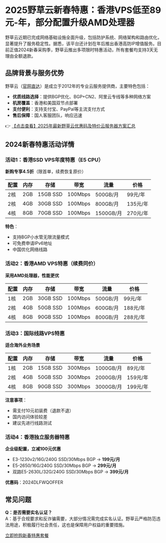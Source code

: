 # 2025野草云新春特惠：香港VPS低至89元-年，部分配置升级AMD处理器

野草云近期已完成网络基础设施全面升级，包括防护系统、网络架构和路由优化，显著提升了服务稳定性。据悉，该平台还计划在年后推出香港高防IP增值服务。目前正值2024新春采购季，野草云推出多项限时特惠活动，所有套餐均支持3天无理由全额退款。

## 品牌背景与服务优势

野草云（[官网直达](https://bit.ly/yecaoyun)）是成立于2012年的专业云服务提供商，主要特色包括：

- **优质线路选择**：提供BGP优化、BGP+CN2、阿里云专线等多种网络方案
- **机房覆盖**：香港和美国双节点部署
- **支付便利**：支持支付宝、PayPal等主流支付方式
- **售后保障**：国人客服团队，响应迅速

👉 [【点击查看】2025年最新野草云优惠码及特价云服务器方案汇总](https://bit.ly/yecaoyun)

## 2024新春特惠活动详情

### 活动1：香港SSD VPS年度特惠（E5 CPU）
**新购专享4.5折**（限首单，续费恢复原价）

| 配置 | 内存 | 存储 | 带宽 | 流量 | 价格 |
|------|------|------|------|------|------|
| 2核 | 2GB | 15GB SSD | 100Mbps | 500GB/月 | 99元/年 |
| 2核 | 4GB | 30GB SSD | 100Mbps | 800GB/月 | 135元/年 |
| 4核 | 8GB | 70GB SSD | 100Mbps | 1500GB/月 | 270元/年 |

**特色**：
- 支持BGP小水管无限流量模式
- 可免费申请IPv6地址
- 中国优化网络线路

### 活动2：香港AMD VPS特惠（续费同价）
**采用AMD处理器，性能更优**

| 配置 | 内存 | 存储 | 带宽 | 流量 | 价格 |
|------|------|------|------|------|------|
| 1核 | 2GB | 30GB SSD | 100Mbps | 500GB/月 | 99元/年 |
| 2核 | 4GB | 50GB SSD | 100Mbps | 600GB/月 | 188元/年 |
| 4核 | 8GB | 90GB SSD | 100Mbps | 800GB/月 | 288元/年 |

### 活动3：国际线路VPS特惠
**适合海外业务场景**

| 配置 | 内存 | 存储 | 带宽 | 流量 | 价格 |
|------|------|------|------|------|------|
| 1核 | 2GB | 15GB SSD | 300Mbps | 1000GB/月 | 89元/年 |
| 2核 | 4GB | 50GB SSD | 300Mbps | 2000GB/月 | 159元/年 |
| 4核 | 8GB | 90GB SSD | 300Mbps | 3000GB/月 | 199元/年 |

**注意事项**：
- 需支付10元初装费（退款不退）
- 国内访问体验较差
- 建议先进行线路测试

### 活动4：香港独立服务器特惠
**企业级配置，立减100元优惠**

- E3-1230v2/16G/240G SSD/30Mbps BGP → **199元/月**
- E5-2650/16G/240G SSD/30Mbps BGP → **299元/月**
- 双路E5-2630L/32G/240G SSD/30Mbps BGP → **399元/月**

**优惠码**：2024DLFWQOFFER

## 常见问题

**Q：是否需要实名认证？**  
A：基于合规要求和反诈骗需要，大部分情况需完成实名认证。野草云严格防范违法用途，积极履行社会责任，这也是保障用户权益的重要措施。

[立即抢购新春特惠套餐](https://bit.ly/yecaoyun)